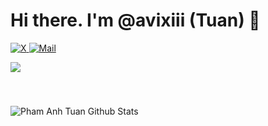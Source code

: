 # Hi there. I'm @avixiii (Tuan) 👋

<p>
  <a title="@avixiii" href="https://twitter.com/intent/follow?screen_name=avixiii_">
     <img alt="X" src="https://img.shields.io/badge/Avixiii_-14171A?style=flat-square&logo=x&logoColor=white"/>
  </a>
  <a title="@avixiii@gmail.com" href="mailto: avixiii@gmail.com" target="_blank">
    <img alt="Mail" src="https://img.shields.io/badge/-Gmail-F14236?style=flat-square&logo=gmail&logoColor=white" />
  </a>
</p>

<p>
  <a title="@avixiii" href="https://www.youtube.com/@avixiii" target="_blank">
    <img style="margin-bottom: 40px;" src="https://img.shields.io/youtube/channel/subscribers/UCfSwRNq0Rsm3v3zztAfRYiw?style=social"  />
  </a>
</p>

<img align="center" src="https://github-readme-stats.vercel.app/api?username=avixiii&include_all_commits=true&count_private=true&show_icons=true&line_height=20&theme=gruvbox" alt="Pham Anh Tuan Github Stats">

